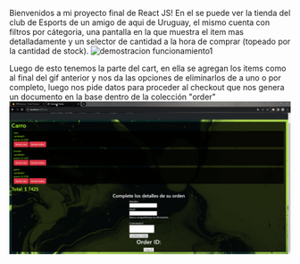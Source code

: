 Bienvenidos a mi proyecto final de React JS!
En el se puede ver la tienda del club de Esports de un amigo de aqui de Uruguay, el mismo cuenta con filtros por cátegoria, una pantalla en la que muestra el item mas detalladamente
y un selector de cantidad a la hora de comprar (topeado por la cantidad de stock).
![demostracion funcionamiento1](https://github.com/GonzaloMelogno/PF-Gonzalo-Melogno/blob/main/src/Componentes/imagenes/proceso%20filtros%20y%20seleccion.gif)



Luego de esto tenemos la parte del cart, en ella se agregan los items como al final del gif anterior y nos da las opciones de eliminarlos de a uno o por completo, luego
nos pide datos para proceder al checkout que nos genera un documento en la base dentro de la colección "order"
![demostracion funcionamiento1](https://github.com/GonzaloMelogno/PF-Gonzalo-Melogno/blob/main/src/Componentes/imagenes/proceso%20tienda.gif)
